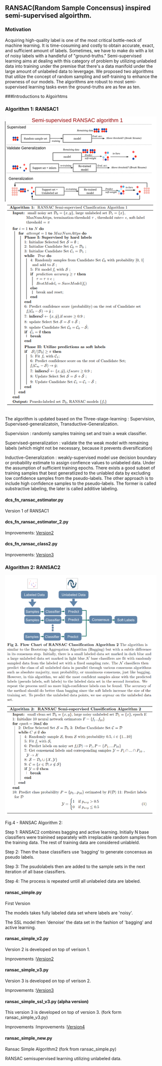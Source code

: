## RANSAC(Random Sample Concensus) inspired semi-supervised algoirthm.   ##

### Motivation ###
Acquiring high-quality label is one of the most critical bottle-neck of machine learning. It is time-cosuming and costly to obtain accurate, exact, and sufficient amount of labels. Sometimes, we have to make do with a lot of noisy labels with a handleful of "ground-truths." Semi-supervised learning aims at dealing with this category of problem by utilizing unlabeled data into training under the premise that there's a data manifold under the large amount of unlabeled data to levergage. We proposed two algorithms that utilize the concept of random sampling and self-training to enhance the prowness of our models. The algorithms are robust to most semi-supervised learning tasks even the ground-truths are as few as ten.   


###Introductions to Algoirhtms

### Algorithm 1: RANSAC1 ###

<img src="imgs/dissertation_image.png" alt="Example Algorithm" width="500"/>

<img src="imgs/algo1.png" alt="Example Algorithm" width="500"/>

 The algorithm is updated based on the Three-stage-learning : Supervision, Supervised-generalizatoin,
 Transductive-Generalization.

 Supervision : randomly samples training set and train a weak classifier.

 Supervised-generalization : validate the the weak model with remaining labels
 (which might not be necessary, because it prevents diversification)

 Inductive-Generalization : weakly-supervised model use decision boundary or
 probability estimate to assign confience values to unlabeled data. Under the assumption
 of sufficient training epochs. There exists a good subset of training samples that
 best generatlized to the unlabled data by excluding low confidence samples from
 the pseudo-labels. The other approach is to include high confidence samples to the
 pseudo-labels. The former is called substractive labeling, the later is called
 additive labeling.

#### dcs_fn_ransac_estimator.py

Version 1 of RANSAC1

#### dcs_fn_ransac_estimator_2.py 
Improvements:
[Version2](docs/dcs_fn_ransac_estimator_2.md) 

#### dcs_fn_ransac_class2.py
Improvements:
[Version3](docs/dcs_fn_ransac_class2.md) 


### Algorithm 2: RANSAC2 ###

<img src="imgs/algo2_diagram.png" alt="Example Algorithm" width="500"/>


<img src="imgs/algo2.png" alt="Example Algorithm" width="500"/>
	
Fig.4 - RANSAC Algorithm 2:

Step 1: RANSAC2 combines bagging and active learning. Initially N base classifiers were trainined separately with irreplacable random samples from the training data. The rest of training data are considered unlableld.

Step 2: Then the base classifiers use 'bagging' to generate concensus as pseudo labels.

Step 3: The psudolabels then are added to the sample sets in the next iteration of all base classifiers.

Step 4: The process is repeated untill all unlabeled data are labeled.



#### ransac_simple.py 

First Version 

The models takes fully labeled data set where labels are 'noisy'. 

The SSL model then 'denoise' the data set in the fashion of 'bagging' and active learning.

#### ransac_simple_v2.py

Version 2 is developed on top of verison 1.
	
Improvements :[Version2](docs/ransac_simple_v2.md) 

    

#### ransac_simple_v3.py

Version 3 is developed on top of verison 2.

Improvements :[Version3](docs/ransac_simple_v3.md) 

		
#### ransac_simple_ssl_v3.py (alpha version)

This version 3 is developed on top of version 3. (fork form ransac_simple_v3.py)


Improvements :Improvements :[Version4](docs/ransac_simple_ssl_v3.md) 

#### ransac_simple_new.py
	
Ransac Simple Algorithm2 (fork from ransac_simple.py)

RANSAC semisupervised learning utilizing unlabeled data.
